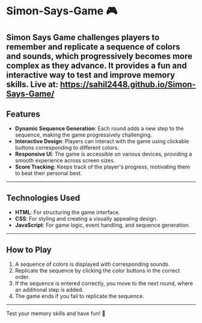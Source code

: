 # Simon-Says-Game 🎮  
Simon Says Game challenges players to remember and replicate a sequence of colors and sounds, which progressively becomes more complex as they advance. It provides a fun and interactive way to test and improve memory skills.
Live at: https://sahil2448.github.io/Simon-Says-Game/
---

## Features  
- **Dynamic Sequence Generation**: Each round adds a new step to the sequence, making the game progressively challenging.  
- **Interactive Design**: Players can interact with the game using clickable buttons corresponding to different colors.  
- **Responsive UI**: The game is accessible on various devices, providing a smooth experience across screen sizes.  
- **Score Tracking**: Keeps track of the player's progress, motivating them to beat their personal best.  

---

## Technologies Used  
- **HTML**: For structuring the game interface.  
- **CSS**: For styling and creating a visually appealing design.  
- **JavaScript**: For game logic, event handling, and sequence generation.  

---

## How to Play  
1. A sequence of colors is displayed with corresponding sounds.  
2. Replicate the sequence by clicking the color buttons in the correct order.  
3. If the sequence is entered correctly, you move to the next round, where an additional step is added.  
4. The game ends if you fail to replicate the sequence.  

---

Test your memory skills and have fun! 🚀
